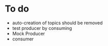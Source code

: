 # To do

* auto-creation of topics should be removed
* test producer by consuming
* Mock Producer
* consumer